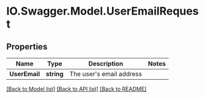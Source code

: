# IO.Swagger.Model.UserEmailRequest
## Properties

Name | Type | Description | Notes
------------ | ------------- | ------------- | -------------
**UserEmail** | **string** | The user&#x27;s email address | 

[[Back to Model list]](../README.md#documentation-for-models) [[Back to API list]](../README.md#documentation-for-api-endpoints) [[Back to README]](../README.md)

